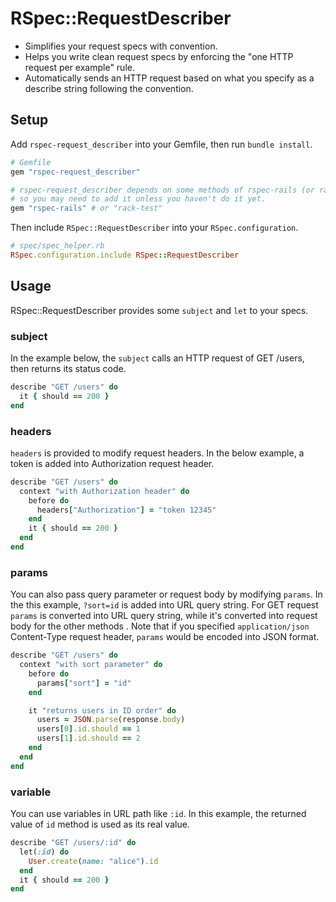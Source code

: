 # RSpec::RequestDescriber
- Simplifies your request specs with convention.
- Helps you write clean request specs by enforcing the "one HTTP request per example" rule.
- Automatically sends an HTTP request based on what you specify as a describe string following the convention.

## Setup
Add `rspec-request_describer` into your Gemfile, then run `bundle install`.

```ruby
# Gemfile
gem "rspec-request_describer"

# rspec-request_describer depends on some methods of rspec-rails (or rack-test),
# so you may need to add it unless you haven't do it yet.
gem "rspec-rails" # or "rack-test"
```

Then include `RSpec::RequestDescriber` into your `RSpec.configuration`.

```ruby
# spec/spec_helper.rb
RSpec.configuration.include RSpec::RequestDescriber
```

## Usage
RSpec::RequestDescriber provides some `subject` and `let` to your specs.

### subject
In the example below, the `subject` calls an HTTP request of GET /users,
then returns its status code.

```ruby
describe "GET /users" do
  it { should == 200 }
end
```

### headers
`headers` is provided to modify request headers.
In the below example, a token is added into Authorization request header.


```ruby
describe "GET /users" do
  context "with Authorization header" do
    before do
      headers["Authorization"] = "token 12345"
    end
    it { should == 200 }
  end
end
```

### params
You can also pass query parameter or request body by modifying `params`.
In the this example, `?sort=id` is added into URL query string.
For GET request `params` is converted into URL query string,
while it's converted into request body for the other methods
.
Note that if you specified `application/json` Content-Type request header,
`params` would be encoded into JSON format.

```ruby
describe "GET /users" do
  context "with sort parameter" do
    before do
      params["sort"] = "id"
    end

    it "returns users in ID order" do
      users = JSON.parse(response.body)
      users[0].id.should == 1
      users[1].id.should == 2
    end
  end
end
```

### variable
You can use variables in URL path like `:id`.
In this example, the returned value of `id` method is used as its real value.

```ruby
describe "GET /users/:id" do
  let(:id) do
    User.create(name: "alice").id
  end
  it { should == 200 }
end
```
